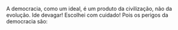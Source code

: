 ﻿A democracia, como um ideal, é um produto da civilização, não da evolução. Ide devagar! Escolhei com cuidado! Pois os perigos da democracia são:
